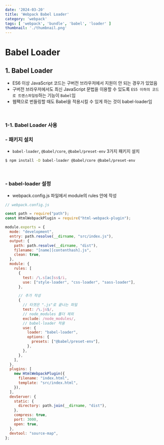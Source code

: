 ```yaml
---
date: '2024-03-20'
title: 'Webpack Babel Loader'
category: 'webpack'
tags: [ 'webpack', 'bundle', 'babel', 'loader' ]
thumbnail: './thumbnail.png'
---
```


# Babel Loader

## 1. Babel Loader

- ES6 이상 JavaScript 코드는 구버전 브라우저에서 지원이 안 되는 경우가 있었음
- 구버전 브라우저에서도 최신 JavaScript 문법을 이용할 수 있도록 `ES5 이하의 코드로 트랜스파일링`하는 기능이 `Babel`임
- 웹팩으로 번들링할 때도 Babel을 적용시킬 수 있게 하는 것이 babel-loader임

<br/>

### 1-1. Babel Loader 사용

### - 패키지 설치

- `babel-loader`, `@babel/core`, `@babel/preset-env` 3가지 패키지 설치

```bash
$ npm install -D babel-loader @babel/core @babel/preset-env
```

<br/>

### - babel-loader 설정

- webpack.config.js 파일에서 module의 rules 안에 작성

```js
// webpack.config.js

const path = require("path");
const HtmlWebpackPlugin = require("html-webpack-plugin");

module.exports = {
  mode: "development",
  entry: path.resolve(__dirname, "src/index.js"),
  output: {
    path: path.resolve(__dirname, "dist"),
    filename: "[name][contenthash].js",
    clean: true,
  },
  module: {
    rules: [
      {
        test: /\.s[ac]ss$/i,
        use: ["style-loader", "css-loader", "sass-loader"],
      },

      // 추가 작성
      {
        // 타겟은 ".js"로 끝나는 파일
        test: /\.js$/,
        // node_modules 폴더 제외
        exclude: /node_modules/,
        // babel-loader 적용
        use: {
          loader: "babel-loader",
          options: {
            presets: ["@babel/preset-env"],
          },
        },
      },
    ],
  },
  plugins: [
    new HtmlWebpackPlugin({
      filename: "index.html",
      template: "src/index.html",
    }),
  ],
  devServer: {
    static: {
      directory: path.join(__dirname, "dist"),
    },
    compress: true,
    port: 3000,
    open: true,
  },
  devtool: "source-map",
};
```

[//]: # (---)

[//]: # ()

[//]: # (## Source)

[//]: # ()

[//]: # (- [<>]&#40;<>&#41;)

